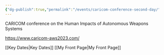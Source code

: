 ```yaml
---
{"dg-publish":true,"permalink":"/events/caricom-conference-second-day/","tags":["event","conference","gardenEntry"]}
---
```


CARICOM conference on the Human Impacts of Autonomous Weapons Systems

https://www.caricom-aws2023.com/


[[Key Dates\|Key Dates]]
[[My Front Page\|My Front Page]]


